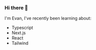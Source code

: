 ### Hi there 👋

I'm Evan, I've recently been learning about:

- Typescript
- Next.js
- React
- Tailwind
